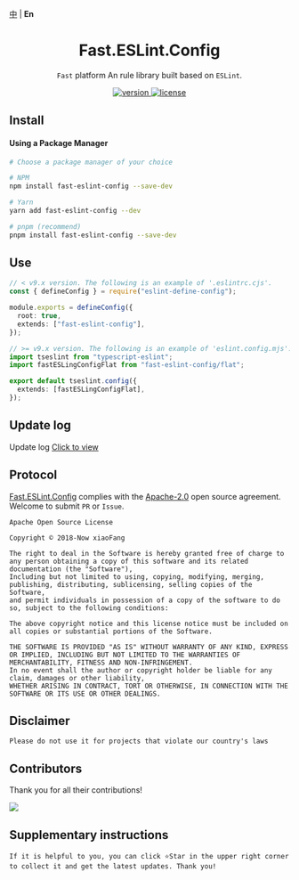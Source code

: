 [中](https://gitee.com/China-xiaoFang/fast.eslint.config) | **En**

<h1 align="center">Fast.ESLint.Config</h1>

<p align="center">
  <code>Fast</code> platform An rule library built based on <code>ESLint</code>.
</p>

<p align="center">
  <a href="https://www.npmjs.com/package/fast-eslint-config">
    <img src="https://img.shields.io/npm/v/fast-eslint-config?color=orange&label=" alt="version" />
  </a>
  <a href="https://gitee.com/China-xiaoFang/fast.eslint.config/blob/master/LICENSE">
    <img src="https://img.shields.io/npm/l/fast-eslint-config" alt="license" />
  </a>
</p>

## Install

#### Using a Package Manager

```sh
# Choose a package manager of your choice

# NPM
npm install fast-eslint-config --save-dev

# Yarn
yarn add fast-eslint-config --dev

# pnpm (recommend)
pnpm install fast-eslint-config --save-dev
```

## Use

```typescript
// < v9.x version. The following is an example of '.eslintrc.cjs'.
const { defineConfig } = require("eslint-define-config");

module.exports = defineConfig({
  root: true,
  extends: ["fast-eslint-config"],
});

// >= v9.x version. The following is an example of 'eslint.config.mjs'.
import tseslint from "typescript-eslint";
import fastESLingConfigFlat from "fast-eslint-config/flat";

export default tseslint.config({
  extends: [fastESLingConfigFlat],
});
```

## Update log

Update log [Click to view](https://gitee.com/China-xiaoFang/fast.eslint.config/commits/master)

## Protocol

[Fast.ESLint.Config](https://gitee.com/China-xiaoFang/fast.eslint.config) complies with the [Apache-2.0](https://gitee.com/China-xiaoFang/fast.eslint.config/blob/master/LICENSE) open source agreement. Welcome to submit `PR` or `Issue`.

```
Apache Open Source License

Copyright © 2018-Now xiaoFang

The right to deal in the Software is hereby granted free of charge to any person obtaining a copy of this software and its related documentation (the "Software"),
Including but not limited to using, copying, modifying, merging, publishing, distributing, sublicensing, selling copies of the Software,
and permit individuals in possession of a copy of the software to do so, subject to the following conditions:

The above copyright notice and this license notice must be included on all copies or substantial portions of the Software.

THE SOFTWARE IS PROVIDED "AS IS" WITHOUT WARRANTY OF ANY KIND, EXPRESS OR IMPLIED, INCLUDING BUT NOT LIMITED TO THE WARRANTIES OF MERCHANTABILITY, FITNESS AND NON-INFRINGEMENT.
In no event shall the author or copyright holder be liable for any claim, damages or other liability,
WHETHER ARISING IN CONTRACT, TORT OR OTHERWISE, IN CONNECTION WITH THE SOFTWARE OR ITS USE OR OTHER DEALINGS.
```

## Disclaimer

```
Please do not use it for projects that violate our country's laws
```

## Contributors

Thank you for all their contributions!

<a href="https://github.com/China-xiaoFang/Fast.ESLint.Config/graphs/contributors">
  <img src="https://contrib.rocks/image?repo=China-xiaoFang/Fast.ESLint.Config" />
</a>

## Supplementary instructions

```
If it is helpful to you, you can click ⭐Star in the upper right corner to collect it and get the latest updates. Thank you!
```
